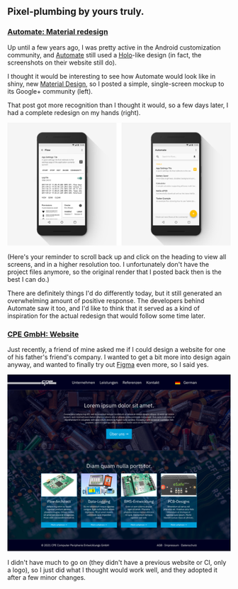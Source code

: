 ## Pixel-plumbing by yours truly.

### [Automate: Material redesign](automate.png)

Up until a few years ago, I was pretty active in the Android customization community, and [Automate](https://llamalab.com/automate/) still used a [Holo](https://android-developers.googleblog.com/2012/01/holo-everywhere.html)-like design (in fact, the screenshots on their website still do).

I thought it would be interesting to see how Automate would look like in shiny, new [Material Design](https://material.io/), so I posted a simple, single-screen mockup to its Google+ community (left).

That post got more recognition than I thought it would, so a few days later, I had a complete redesign on my hands (right).

![](comparison.png)

(Here's your reminder to scroll back up and click on the heading to view all screens, and in a higher resolution too. I unfortunately don't have the project files anymore, so the original render that I posted back then is the best I can do.)

There are definitely things I'd do differently today, but it still generated an overwhelming amount of positive response. The developers behind Automate saw it too, and I'd like to think that it served as a kind of inspiration for the actual redesign that would follow some time later.

### [CPE GmbH: Website](https://www.figma.com/file/HtmQPbH8jh19D9UGDJBTdw/CPE-GmbH?node-id=0%3A1)

Just recently, a friend of mine asked me if I could design a website for one of his father's friend's company. I wanted to get a bit more into design again anyway, and wanted to finally try out [Figma](https://www.figma.com/) even more, so I said yes.

![](cpe.png)

I didn't have much to go on (they didn't have a previous website or CI, only a logo), so I just did what I thought would work well, and they adopted it after a few minor changes.
